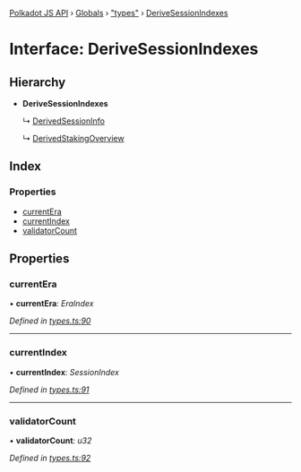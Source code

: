 [Polkadot JS API](../README.md) › [Globals](../globals.md) › ["types"](../modules/_types_.md) › [DeriveSessionIndexes](_types_.derivesessionindexes.md)

# Interface: DeriveSessionIndexes

## Hierarchy

* **DeriveSessionIndexes**

  ↳ [DerivedSessionInfo](_types_.derivedsessioninfo.md)

  ↳ [DerivedStakingOverview](_types_.derivedstakingoverview.md)

## Index

### Properties

* [currentEra](_types_.derivesessionindexes.md#currentera)
* [currentIndex](_types_.derivesessionindexes.md#currentindex)
* [validatorCount](_types_.derivesessionindexes.md#validatorcount)

## Properties

###  currentEra

• **currentEra**: *EraIndex*

*Defined in [types.ts:90](https://github.com/polkadot-js/api/blob/be4b9a4133/packages/api-derive/src/types.ts#L90)*

___

###  currentIndex

• **currentIndex**: *SessionIndex*

*Defined in [types.ts:91](https://github.com/polkadot-js/api/blob/be4b9a4133/packages/api-derive/src/types.ts#L91)*

___

###  validatorCount

• **validatorCount**: *u32*

*Defined in [types.ts:92](https://github.com/polkadot-js/api/blob/be4b9a4133/packages/api-derive/src/types.ts#L92)*
